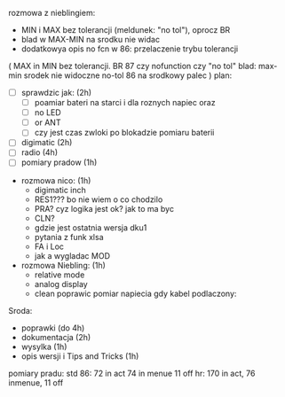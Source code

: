 rozmowa z nieblingiem:
- MIN i MAX bez tolerancji (meldunek: "no tol"), oprocz BR
- blad w MAX-MIN na srodku nie widac
- dodatkowya opis no fcn w 86: przelaczenie trybu tolerancji

(
	MAX in MIN bez tolerancji. BR 87 czy nofunction czy "no tol"
	blad: max-min srodek nie widoczne
	no-tol 86 na srodkowy palec
)
plan:
- [ ] sprawdzic jak: (2h)
	- [ ] poamiar bateri na starci i dla roznych napiec oraz
	- [ ] no LED
	- [ ] or ANT
	- [ ] czy jest czas zwloki po blokadzie pomiaru baterii
- [ ] digimatic (2h)
- [ ] radio (4h)
- [ ] pomiary pradow (1h)
- rozmowa nico: (1h)
	- digimatic inch
	- RES1??? bo nie wiem o co chodzilo
	- PRA? cyz logika jest ok? jak to ma byc
	- CLN?
	- gdzie jest ostatnia wersja dku1
	- pytania z funk xlsa
	- FA i Loc
	- jak a wygladac MOD
- rozmowa Niebling: (1h)
	- relative mode
	- analog display
	- clean
poprawic pomiar napiecia gdy kabel podlaczony: 

Sroda:
- poprawki (do 4h)
- dokumentacja (2h)
- wysylka (1h)
- opis wersji i Tips and Tricks (1h)

pomiary pradu:
std 86: 72 in act 74 in menue 11 off
hr: 170 in act, 76 inmenue, 11 off